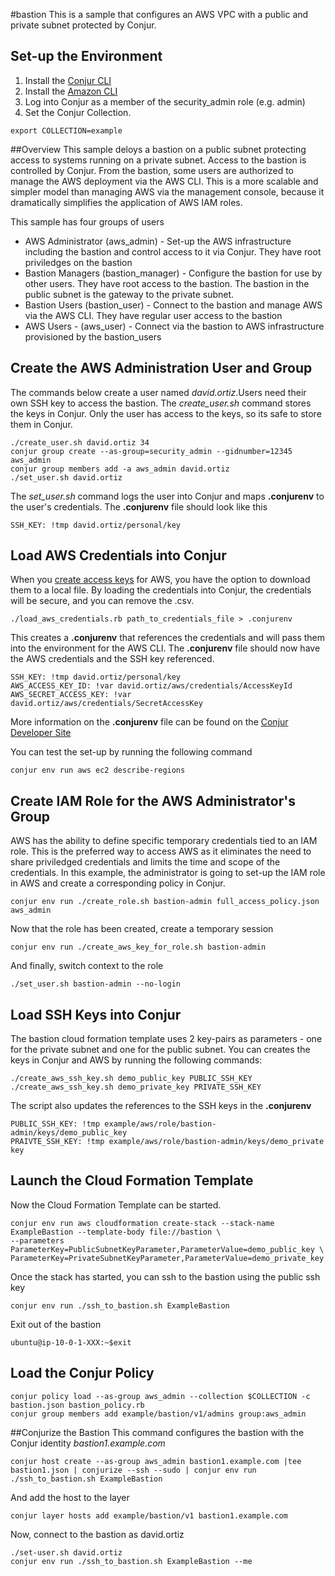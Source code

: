 #bastion
This is a sample that configures an AWS VPC with a public and private subnet protected by Conjur.
## Set-up the Environment
1. Install the [Conjur CLI](https://developer.conjur.net/cli)
2. Install the [Amazon CLI](http://docs.aws.amazon.com/cli/latest/userguide/installing.html)
3. Log into Conjur as a member of the security_admin role (e.g. admin)
4. Set the Conjur Collection.  
```
export COLLECTION=example
```
##Overview
This sample deloys a bastion on a public subnet protecting access to systems running on a private subnet.  Access to the bastion is controlled by Conjur.  From the bastion, some users are authorized to manage the AWS deployment via the AWS CLI.  This is a more scalable and simpler model than managing AWS via the management console, because it dramatically simplifies the application of AWS IAM roles.

This sample has four groups of users
- AWS Administrator (aws_admin) - Set-up the AWS infrastructure including the bastion and control access to it via Conjur.  They have root priviledges on the bastion
- Bastion Managers (bastion_manager) -  Configure the bastion for use by other users.  They have root access to the bastion.
The bastion in the public subnet is the gateway to the private subnet.  
- Bastion Users (bastion_user) - Connect to the bastion and manage AWS via the AWS CLI.  They have regular user access to the bastion
- AWS Users - (aws_user) - Connect via the bastion to AWS infrastructure provisioned by the bastion_users

## Create the AWS Administration User and Group

The commands below create a user named *david.ortiz*.Users need their own SSH key to access the bastion.  The *create_user.sh* command stores the keys in Conjur.  Only the user has access to the keys, so its safe to store them in Conjur.  
```
./create_user.sh david.ortiz 34
conjur group create --as-group=security_admin --gidnumber=12345 aws_admin
conjur group members add -a aws_admin david.ortiz
./set_user.sh david.ortiz
```

The *set_user.sh* command logs the user into Conjur and maps **.conjurenv** to the user's credentials. The **.conjurenv** file should look like this
```
SSH_KEY: !tmp david.ortiz/personal/key
```

## Load AWS Credentials into Conjur
When you [create access keys](http://docs.aws.amazon.com/IAM/latest/UserGuide/id_credentials_access-keys.html#Using_CreateAccessKey) for AWS, you have the option to download them to a local file.  By loading the credentials into Conjur, the credentials will be secure, and you can remove the .csv.
```
./load_aws_credentials.rb path_to_credentials_file > .conjurenv
```
This creates a **.conjurenv** that references the credentials and will pass them into the environment for the AWS CLI. The **.conjurenv** file should now have the AWS credentials and the SSH key referenced.
```
SSH_KEY: !tmp david.ortiz/personal/key
AWS_ACCESS_KEY_ID: !var david.ortiz/aws/credentials/AccessKeyId
AWS_SECRET_ACCESS_KEY: !var david.ortiz/aws/credentials/SecretAccessKey
```
More information on the **.conjurenv** file can be found on the [Conjur Developer Site]( https://developer.conjur.net/reference/tools/utilities/conjurenv)

You can test the set-up by running the following command
```
conjur env run aws ec2 describe-regions
```
## Create IAM Role for the AWS Administrator's Group
AWS has the ability to define specific temporary credentials tied to an IAM role.  This is the preferred way to access AWS as it eliminates the need to share priviledged credentials and limits the time and scope of the credentials. In this example, the administrator is going to set-up the IAM role in AWS and create a corresponding policy in Conjur.

```
conjur env run ./create_role.sh bastion-admin full_access_policy.json aws_admin
```
Now that the role has been created, create a temporary session 
```
conjur env run ./create_aws_key_for_role.sh bastion-admin
```
And finally, switch context to the role
```
./set_user.sh bastion-admin --no-login
```

## Load SSH Keys into Conjur
The bastion cloud formation template uses 2 key-pairs as parameters - one for the private subnet and one for the public subnet.  You can creates the keys in Conjur and AWS by running the following commands:
```
./create_aws_ssh_key.sh demo_public_key PUBLIC_SSH_KEY
./create_aws_ssh_key.sh demo_private_key PRIVATE_SSH_KEY
```
The script also updates the references to the SSH keys in the **.conjurenv**
```
PUBLIC_SSH_KEY: !tmp example/aws/role/bastion-admin/keys/demo_public_key
PRAIVTE_SSH_KEY: !tmp example/aws/role/bastion-admin/keys/demo_private key
```
## Launch the Cloud Formation Template
Now the Cloud Formation Template can be started.  
```
conjur env run aws cloudformation create-stack --stack-name ExampleBastion --template-body file://bastion \
--parameters ParameterKey=PublicSubnetKeyParameter,ParameterValue=demo_public_key \
ParameterKey=PrivateSubnetKeyParameter,ParameterValue=demo_private_key
```
Once the stack has started, you can ssh to the bastion using the public ssh key
```
conjur env run ./ssh_to_bastion.sh ExampleBastion
```
Exit out of the bastion
```
ubuntu@ip-10-0-1-XXX:~$exit
```
## Load the Conjur Policy
```
conjur policy load --as-group aws_admin --collection $COLLECTION -c bastion.json bastion_policy.rb
conjur group members add example/bastion/v1/admins group:aws_admin
```
##Conjurize the Bastion
This command configures the bastion with the Conjur identity *bastion1.example.com*
```
conjur host create --as-group aws_admin bastion1.example.com |tee bastion1.json | conjurize --ssh --sudo | conjur env run ./ssh_to_bastion.sh ExampleBastion
```
And add the host to the layer
```
conjur layer hosts add example/bastion/v1 bastion1.example.com
```
Now, connect to the bastion as david.ortiz
```
./set-user.sh david.ortiz
conjur env run ./ssh_to_bastion.sh ExampleBastion --me
```

